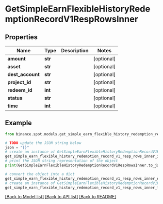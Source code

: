 # GetSimpleEarnFlexibleHistoryRedemptionRecordV1RespRowsInner


## Properties

Name | Type | Description | Notes
------------ | ------------- | ------------- | -------------
**amount** | **str** |  | [optional] 
**asset** | **str** |  | [optional] 
**dest_account** | **str** |  | [optional] 
**project_id** | **str** |  | [optional] 
**redeem_id** | **int** |  | [optional] 
**status** | **str** |  | [optional] 
**time** | **int** |  | [optional] 

## Example

```python
from binance.spot.models.get_simple_earn_flexible_history_redemption_record_v1_resp_rows_inner import GetSimpleEarnFlexibleHistoryRedemptionRecordV1RespRowsInner

# TODO update the JSON string below
json = "{}"
# create an instance of GetSimpleEarnFlexibleHistoryRedemptionRecordV1RespRowsInner from a JSON string
get_simple_earn_flexible_history_redemption_record_v1_resp_rows_inner_instance = GetSimpleEarnFlexibleHistoryRedemptionRecordV1RespRowsInner.from_json(json)
# print the JSON string representation of the object
print(GetSimpleEarnFlexibleHistoryRedemptionRecordV1RespRowsInner.to_json())

# convert the object into a dict
get_simple_earn_flexible_history_redemption_record_v1_resp_rows_inner_dict = get_simple_earn_flexible_history_redemption_record_v1_resp_rows_inner_instance.to_dict()
# create an instance of GetSimpleEarnFlexibleHistoryRedemptionRecordV1RespRowsInner from a dict
get_simple_earn_flexible_history_redemption_record_v1_resp_rows_inner_from_dict = GetSimpleEarnFlexibleHistoryRedemptionRecordV1RespRowsInner.from_dict(get_simple_earn_flexible_history_redemption_record_v1_resp_rows_inner_dict)
```
[[Back to Model list]](../README.md#documentation-for-models) [[Back to API list]](../README.md#documentation-for-api-endpoints) [[Back to README]](../README.md)


